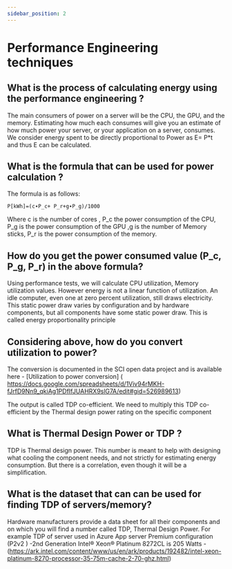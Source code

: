 ```yaml
---
sidebar_position: 2
---
```



# Performance Engineering techniques

## What is the process of calculating energy using the performance engineering ?

The main consumers of power on a server will be the CPU, the GPU, and the memory. Estimating how much each consumes will give you an estimate of how much power your server, or your application on a server, consumes. We consider energy spent to be directly proportional to Power as E= P*t and thus E can be calculated.


## What is the formula that can be used for power calculation ?


The formula is as follows:

`P[kWh]=(c∙P_c+ P_r+g∙P_g)/1000`

Where c is the number of cores , P_c the power consumption of the CPU, P_g is the power consumption of the GPU ,g is the number of Memory sticks, P_r is the power consumption of the memory.

## How do you get the power consumed value (P_c, P_g, P_r) in the above formula?

Using performance tests, we will calculate CPU utilization, Memory utilization values. However  energy is not a linear function of utilization. An idle computer, even one at zero percent utilization, still draws electricity. This static power draw varies by configuration and by hardware components, but all components have some static power draw. This is called energy proportionality principle

## Considering above, how do you convert utilization to power? 

The conversion is documented in the SCI open data project and is available here - [Utilization to power conversion] (        https://docs.google.com/spreadsheets/d/1Viv94rMKH-fJrfD9Nn9_qkiAg1PDfIfJUAHRX9slG7A/edit#gid=526989613)

The output is called TDP co-efficient. We need to multiply this TDP co-efficient by the Thermal design power rating on the specific component

## What is Thermal Design Power or TDP ?

TDP is Thermal design power. This number is meant to help with designing what cooling the component needs, and not strictly for estimating energy consumption. But there is a correlation, even though it will be a simplification.

## What is the dataset that can can be used for finding TDP of servers/memory?

 Hardware manufacturers provide a data sheet for all their components and on which you will find a number called TDP, Thermal Design Power. For example TDP of server used in Azure App server Premium configuration (P2v2 ) -2nd Generation Intel® Xeon® Platinum 8272CL is 205 Watts -  (https://ark.intel.com/content/www/us/en/ark/products/192482/intel-xeon-platinum-8270-processor-35-75m-cache-2-70-ghz.html)

